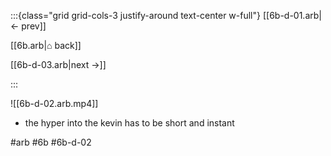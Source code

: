 :::{class="grid grid-cols-3 justify-around text-center w-full"}
[[6b-d-01.arb|← prev]]

[[6b.arb|⌂ back]]

[[6b-d-03.arb|next →]]

:::

![[6b-d-02.arb.mp4]]

* the hyper into the kevin has to be short and instant

#arb #6b #6b-d-02

